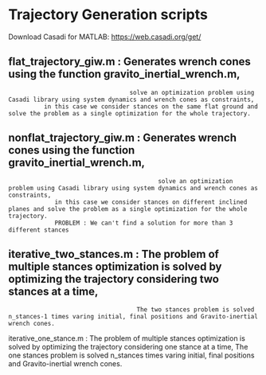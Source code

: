 # Trajectory Generation scripts
Download Casadi for MATLAB: https://web.casadi.org/get/

## flat_trajectory_giw.m :                                                    Generates wrench cones using the function gravito_inertial_wrench.m,
                                      solve an optimization problem using Casadi library using system dynamics and wrench cones as constraints,
              in this case we consider stances on the same flat ground and solve the problem as a single optimization for the whole trajectory. 


## nonflat_trajectory_giw.m :                                                         Generates wrench cones using the function gravito_inertial_wrench.m,
                                              solve an optimization problem using Casadi library using system dynamics and wrench cones as constraints,
                 in this case we consider stances on different inclined planes and solve the problem as a single optimization for the whole trajectory. 
                 PROBLEM : We can't find a solution for more than 3 different stances

## iterative_two_stances.m :               The problem of multiple stances optimization is solved by optimizing the trajectory considering two stances at a time,
                                        The two stances problem is solved n_stances-1 times varing initial, final positions and Gravito-inertial wrench cones.
                                        
iterative_one_stance.m :                 The problem of multiple stances optimization is solved by optimizing the trajectory considering one stance at a time,
                                          The one stances problem is solved n_stances times varing initial, final positions and Gravito-inertial wrench cones.
       
